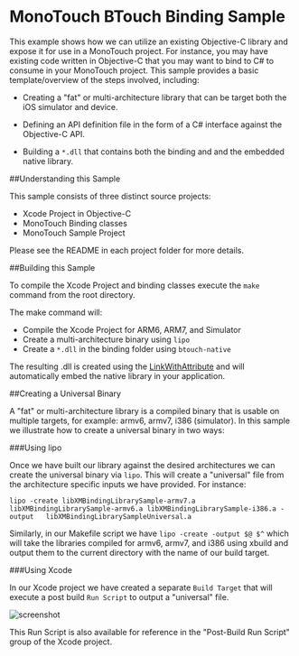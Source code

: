 MonoTouch BTouch Binding Sample
===============================

This example shows how we can utilize an existing Objective-C library and expose it for use in a MonoTouch project. For instance, you may have existing code written in Objective-C that you may want to bind to C# to consume in your MonoTouch project. This sample provides a basic template/overview of the steps involved, including:

- Creating a "fat" or multi-architecture library that can be target both the iOS simulator and device.

- Defining an API definition file in the form of a C# interface against the Objective-C API.

- Building a `*.dll` that contains both the binding and and the embedded native library.

##Understanding this Sample


This sample consists of three distinct source projects:

- Xcode Project in Objective-C
- MonoTouch Binding classes
- MonoTouch Sample Project

Please see the README in each project folder for more details.

##Building this Sample


To compile the Xcode Project and binding classes execute the `make` command from the root directory.

The make command will:

- Compile the Xcode Project for ARM6, ARM7, and Simulator
- Create a multi-architecture binary using `lipo`
- Create a `*.dll` in the binding folder using `btouch-native`

The resulting .dll is created using the [LinkWithAttribute](http://docs.xamarin.com/ios/advanced_topics/binding_objective-c_types#Linking_the_Dependencies) and will automatically embed the native library in your application.

##Creating a Universal Binary


A "fat" or multi-architecture library is a compiled binary that is usable on multiple targets, for example: armv6, armv7, i386
(simulator). In this sample we illustrate how to create a universal binary in two ways:

###Using lipo

Once we have built our library against the desired architectures we can create the universal binary via `lipo`. This will create a "universal" file from the architecture specific inputs we have provided. For instance:

	lipo -create libXMBindingLibrarySample-armv7.a libXMBindingLibrarySample-armv6.a libXMBindingLibrarySample-i386.a -output 	libXMBindingLibrarySampleUniversal.a


Similarly, in our Makefile script we have `lipo -create -output $@ $^` which will take the libraries compiled for armv6, armv7, and i386 using xbuild and output them to the current directory with the name of our build target.

###Using Xcode

In our Xcode project we have created a separate `Build Target` that will execute a post build `Run Script` to output a
"universal" file.

![screenshot](http://i.imgur.com/6SIsx.png "Build Target - Run Script")

This Run Script is also available for reference in the "Post-Build Run Script" group of the Xcode project.
